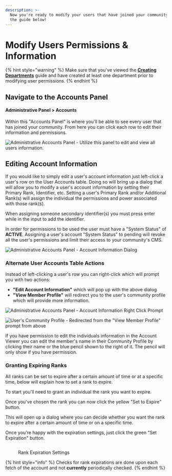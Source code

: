 ```yaml
---
description: >-
  Now you're ready to modify your users that have joined your community. Follow
  the guide below!
---
```


# Modify Users Permissions & Information

{% hint style="warning" %}
Make sure that you've viewed the [**Creating Departments**](creating-departments.md) guide and have created at least one department prior to modifying user permissions.
{% endhint %}

## Navigate to the Accounts Panel

#### Administrative Panel > Accounts

Within this "Accounts Panel" is where you'll be able to see every user that has joined your community. From here you can click each row to edit their information and permissions.

![Administrative Accounts Panel - Utilize this panel to edit and view all users information.](../../.gitbook/assets/msedge\_iIoo3yCmvV.png)

## Editing Account Information

If you would like to simply edit a user's account information just left-click a user's row on the User Accounts table. Doing so will bring up a dialog that will allow you to modify a user's account information by setting their Primary Rank, Identifier, etc. Setting a user's Primary Rank and/or Additional Rank(s) will assign the individual the permissions and power associated with those rank(s).

When assigning someone secondary identifier(s) you must press enter while in the input to add the identifier.

In order for permissions to be used the user must have a "System Status" of **ACTIVE**. Assigning a user's account "System Status" to pending will revoke all the user's permissions and limit their access to your community's CMS.

![Administrative Accounts Panel - Account Information Dialog](https://i.imgur.com/WF0HrR2.png)

### Alternate User Accounts Table Actions

Instead of left-clicking a user's row you can right-click which will prompt you with two actions:

* **"Edit Account Information"** which will pop up with the above dialog
* **"View Member Profile"** will redirect you to the user's community profile which will provide more information.

![Administrative Accounts Panel - Account Information Right Click Prompt](../../.gitbook/assets/msedge\_X25Y1aIa1a.png)

![User's Community Profile - Redirected from the "View Member Profile" prompt from above](../../.gitbook/assets/msedge\_7eIuVoIkTc.png)

If you have permission to edit the individuals information in the Account Viewer you can edit the member's name in their Community Profile by clicking their name or the blue pencil shown to the right of it. The pencil will only show if you have permission.

### Granting Expiring Ranks

All ranks can be set to expire after a certain amount of time or at a specific time, below will explain how to set a rank to expire.

To start you'll need to grant an individual the rank you want to expire.

Once you've chosen the rank you can now click the yellow "Set to Expire" button.

This will open up a dialog where you can decide whether you want the rank to expire after a certain amount of time or on a specific time.

Once you're happy with the expiration settings, just click the green "Set Expiration" button.

<figure><img src="https://i.imgur.com/N5bYqeH.png" alt=""><figcaption><p>Rank Expiration Settings</p></figcaption></figure>

{% hint style="info" %}
Checks for rank expirations are done upon each fetch of the account and not **currently** periodically checked.
{% endhint %}
